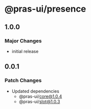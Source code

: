# @pras-ui/presence

## 1.0.0

### Major Changes

- initial release

## 0.0.1

### Patch Changes

- Updated dependencies
  - @pras-ui/core@1.0.4
  - @pras-ui/slot@1.0.3

